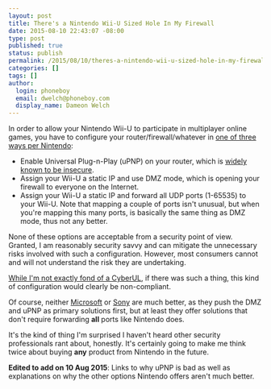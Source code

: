```yaml
---
layout: post
title: There's a Nintendo Wii-U Sized Hole In My Firewall
date: 2015-08-10 22:43:07 -08:00
type: post
published: true
status: publish
permalink: /2015/08/10/theres-a-nintendo-wii-u-sized-hole-in-my-firewall/
categories: []
tags: []
author:
  login: phoneboy
  email: dwelch@phoneboy.com
  display_name: Dameon Welch
---
```

In order to allow your Nintendo Wii-U to participate in multiplayer online games, you have to configure your router/firewall/whatever in [one of three ways per Nintendo](http://en-americas-support.nintendo.com/app/answers/detail/a_id/13214/p/431):

* Enable Universal Plug-n-Play (uPNP) on your router, which is [widely known to be insecure](https://community.rapid7.com/community/infosec/blog/2013/01/29/security-flaws-in-universal-plug-and-play-unplug-dont-play).
* Assign your Wii-U a static IP and use DMZ mode, which is opening your firewall to everyone on the Internet.
* Assign your Wii-U a static IP and forward all UDP ports (1-65535) to your Wii-U. Note that mapping a couple of ports isn't unusual, but when you're mapping this many ports, is basically the same thing as DMZ mode, thus not any better. 

None of these options are acceptable from a security point of view. Granted, I am reasonably security savvy and can mitigate the unnecessary risks involved with such a configuration. However, most consumers cannot and will not understand the risk they are undertaking.

[While I'm not exactly fond of a CyberUL](http://blog.erratasec.com/2015/06/cyberul-is-dumb-idea.html), if there was such a thing, this kind of configuration would clearly be non-compliant.

Of course, neither [Microsoft](http://support.xbox.com/en-US/xbox-360/networking/nat-error-solution) or [Sony](https://support.us.playstation.com/app/answers/detail/a_id/241/kw/nat) are much better, as they push the DMZ and uPNP as primary solutions first, but at least they offer solutions that don't require forwarding **all** ports like Nintendo does.

It's the kind of thing I'm surprised I haven't heard other security professionals rant about, honestly. It's certainly going to make me think twice about buying **any** product from Nintendo in the future.

**Edited to add on 10 Aug 2015**: Links to why uPNP is bad as well as explanations on why the other options Nintendo offers aren't much better.
